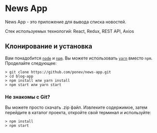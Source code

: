 # News App

News App - это приложение для вывода списка новостей.

Стек используемых технологий: React, Redux, REST API, Axios

## Клонирование и установка
Вам понадобится <code>[node](https://nodejs.org/en/)</code> и <code>[npm](https://www.npmjs.com/)</code>. Вы можете использовать <code>[yarn](https://yarnpkg.com/en/)</code> вместо <code>npm</code>.
Проделайте следующее:
```
> git clone https://github.com/ponev/news-app.git
> cd blog-app
> npm install или yarn install
> npm start или yarn start
```

### Не знакомы с Git?
Вы можете просто скачать .zip файл. Извлеките содержимое, затем перейдите в каталог проекта, откройте свой терминал и используйте:
```
> npm install
> npm start
```